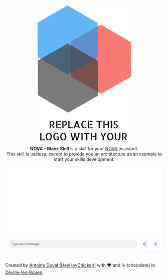 <div align="center">
<img src="https://github.com/HeyHeyChicken/NOVA-Blank-Skill/blob/master/resources/github-logo.svg" alt="NOVA" width="300">

**NOVA - Blank Skill** is a skill for your [NOVA](//github.com/HeyHeyChicken/NOVA) assistant.<br>
This skill is useless, except to provide you an architecture as an example to start your skills development.
<br>

<img src="https://github.com/HeyHeyChicken/NOVA-Blank-Skill/blob/master/resources/github-screenshot.jpg" alt="NOVA" width="800">
</div>

<br>

Created by [Antoine Duval (HeyHeyChicken)](//antoine.cuffel.fr) with ❤ and ☕ (chocolate) in [Déville-lès-Rouen](//en.wikipedia.org/wiki/Déville-lès-Rouen).
